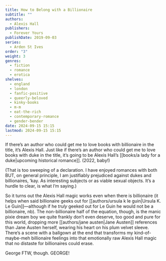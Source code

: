 ```yaml
---
title: How to Belong with a Billionaire
subtitle: ""
authors:
  - Alexis Hall
publishers:
  - Forever Yours
publishDate: 2019-09-03
series:
  - Arden St Ives
order: "3"
weight: 3
genres:
  - fiction
  - romance
  - erotica
shelves:
  - england
  - london
  - fanfic-positive
  - queerly-beloved
  - kinky-books
  - m-m
  - eat-the-rich
  - contemporary-romance
  - gender-bender
date: 2024-09-15 15:15
lastmod: 2024-09-15 15:15
---
```

If there’s an author who could get me to love books with billionaire in the title, it’s Alexis Hall. Just like if there’s an author who could get me to love books with duke in the title, it’s going to be Alexis Hall’s [[books/a lady for a duke|upcoming historical romance]]. (2022, baby!)

(That is too sweeping of a declaration. I have enjoyed romances with both BUT, on general principle, I am justifiably prejudiced against dukes and billionaires, ‘kay. As interesting subjects or as viable sexual objects. It’s a hurdle to clear, is what I’m saying.)

So it turns out the Alexis Hall magic works even when there is billionaire (it helps when said billionaire geeks out for [[authors/ursula k le guin|Ursula K. Le Guin]]—although if he *truly* geeked out for Le Guin he would not be a billionaire, nb). The non-billionaire half of the equation, though, is the manic pixie dream boy we quite frankly don’t even deserve, too good and pure for this world, dropping more [[authors/jane austen|Jane Austen]] references than Jane Austen herself, wearing his heart on his plum velvet sleeve. There’s a scene with a ballgown at the end that transforms my kind-of-maybe-meh billionaire feelings into that emotionally raw Alexis Hall magic that no distaste for billionaires could erase.

George FTW, though. GEORGE!